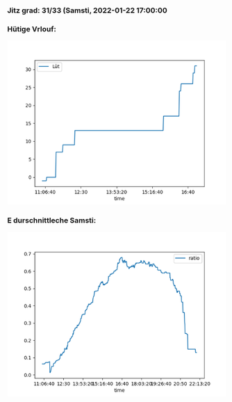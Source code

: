 ### Jitz grad: 31/33 (Samsti, 2022-01-22 17:00:00

### Hütige Vrlouf:
![Graph](Today.png)

### E durschnittleche Samsti:
![Graph](Samsti.png)